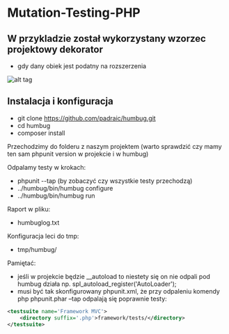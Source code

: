 # Mutation-Testing-PHP

## W przykladzie został wykorzystany wzorzec projektowy dekorator 
- gdy dany obiek jest podatny na rozszerzenia

![alt tag](https://upload.wikimedia.org/wikipedia/commons/thumb/a/a2/Decorator_classes_pl.svg/400px-Decorator_classes_pl.svg.png)

## Instalacja i konfiguracja

- git clone https://github.com/padraic/humbug.git
- cd humbug
- composer install

Przechodzimy do folderu z naszym projektem 
(warto sprawdzić czy mamy ten sam phpunit version w projekcie i w humbug)

Odpalamy testy w krokach: 
- phpunit --tap (by zobaczyć czy wszystkie testy przechodzą)
- ../humbug/bin/humbug configure
- ../humbug/bin/humbug run

Raport w pliku:
- humbuglog.txt

Konfiguracja leci do tmp:
- tmp/humbug/

Pamiętać:
- jeśli w projekcie będzie __autoload to niestety się on nie odpali pod humbug działa np. spl_autoload_register('AutoLoader');
- musi być tak skonfigurowany phpunit.xml, że przy odpaleniu komendy php phpunit.phar –tap odpalają się poprawnie testy:
```xml
<testsuite name='Framework MVC'>
    <directory suffix='.php'>framework/tests/</directory>
</testsuite>
```
